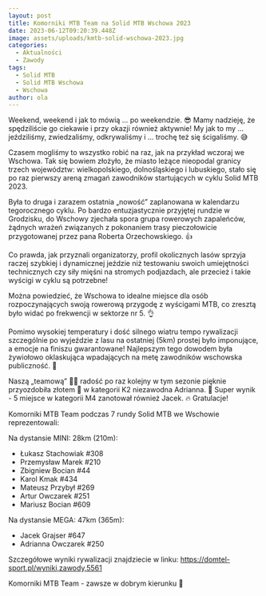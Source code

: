 ```yaml
---
layout: post
title: Komorniki MTB Team na Solid MTB Wschowa 2023
date: 2023-06-12T09:20:39.448Z
image: assets/uploads/kmtb-solid-wschowa-2023.jpg
categories:
  - Aktualności
  - Zawody
tags:
  - Solid MTB
  - Solid MTB Wschowa
  - Wschowa
author: ola
---
```

Weekend, weekend i jak to mówią … po weekendzie. 😎 Mamy nadzieję, że spędziliście go ciekawie i przy okazji również aktywnie! My jak to my … jeździliśmy, zwiedzaliśmy, odkrywaliśmy i … trochę też się ścigaliśmy. 😅 
<!--more-->

Czasem mogliśmy to wszystko robić na raz, jak na przykład wczoraj we Wschowa. Tak się bowiem złożyło, że miasto leżące nieopodal granicy trzech województw: wielkopolskiego, dolnośląskiego i lubuskiego, stało się po raz pierwszy areną zmagań zawodników startujących w cyklu Solid MTB 2023.

Była to druga i zarazem ostatnia „nowość” zaplanowana w kalendarzu tegorocznego cyklu. Po bardzo entuzjastycznie przyjętej rundzie w Grodzisku, do Wschowy zjechała spora grupa rowerowych zapaleńców, żądnych wrażeń związanych z pokonaniem trasy pieczołowicie przygotowanej przez pana Roberta Orzechowskiego. 👍

Co prawda, jak przyznali organizatorzy, profil okolicznych lasów sprzyja raczej szybkiej i dynamicznej jeździe niż testowaniu swoich umiejętności technicznych czy siły mięśni na stromych podjazdach, ale przecież i takie wyścigi w cyklu są potrzebne! 

Można powiedzieć, że Wschowa to idealne miejsce dla osób rozpoczynających swoją rowerową przygodę z wyścigami MTB, co zresztą było widać po frekwencji w sektorze nr 5. 👌

Pomimo wysokiej temperatury i dość silnego wiatru tempo rywalizacji szczególnie po wyjeździe z lasu na ostatniej (5km) prostej było imponujące, a emocje na finiszu gwarantowane! Najlepszym tego dowodem była żywiołowo oklaskująca wpadających na metę zawodników wschowska publiczność. 🙌

Naszą „teamową” 🖤💚 radość po raz kolejny w tym sezonie pięknie przyozdobiła złotem 🥇 w kategorii K2 niezawodna Adrianna. 🫶 Super wynik - 5 miejsce w kategorii M4 zanotował również Jacek. 🔥 Gratulacje!  

Komorniki MTB Team podczas 7 rundy Solid MTB we Wschowie reprezentowali:

Na dystansie MINI: 28km (210m):

* Łukasz Stachowiak #308
* Przemysław Marek #210
* Zbigniew Bocian #44
* Karol Kmak #434
* Mateusz Przybył #269
* Artur Owczarek #251
* Mariusz Bocian #609

Na dystansie MEGA:  47km (365m):

* Jacek Grajser #647
* Adrianna Owczarek #250

Szczegółowe wyniki rywalizacji znajdziecie w linku: <https://domtel-sport.pl/wyniki,zawody,5561>

Komorniki MTB Team - zawsze w dobrym kierunku 🙂 
